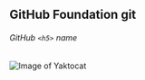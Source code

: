 ## GitHub Foundation git #
###### GitHub `<h5>` name
![Image of Yaktocat](https://octodex.github.com/images/yaktocat.png)

